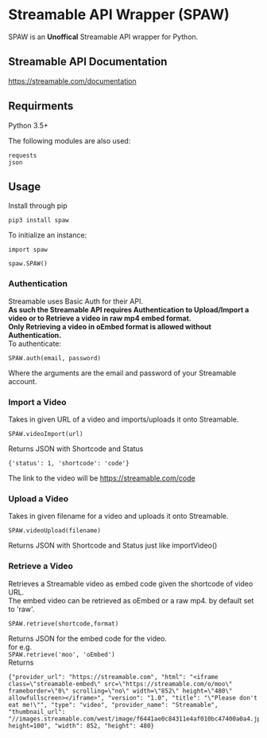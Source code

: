 # Streamable API Wrapper (SPAW)
SPAW is an **Unoffical**   Streamable API wrapper for Python.  

## Streamable API Documentation
https://streamable.com/documentation

## Requirments
Python 3.5+  

The following modules are also used:
```
requests
json
```

## Usage
Install through pip  
```
pip3 install spaw
```  
To initialize an instance:  
``` 
import spaw  

spaw.SPAW() 
```

### Authentication
Streamable uses Basic Auth for their API.  
**As such the Streamable API requires Authentication to Upload/Import a video or to Retrieve a video in raw mp4 embed format.  
Only Retrieving a video in oEmbed format is allowed without Authentication.**  
To authenticate:
```
SPAW.auth(email, password)
```  
Where the arguments are the email and password of your Streamable account.
### Import a Video
Takes in given URL of a video and imports/uploads it onto Streamable.  
```
SPAW.videoImport(url)
```
Returns JSON with Shortcode and Status
```
{'status': 1, 'shortcode': 'code'}
```
The link to the video will be https://streamable.com/code

### Upload a Video
Takes in given filename for a video and uploads it onto Streamable.
```
SPAW.videoUpload(filename)
```
Returns JSON with Shortcode and Status just like importVideo()

### Retrieve a Video
Retrieves a Streamable video as embed code given the shortcode of video URL.  
The embed video can be retrieved as oEmbed or a raw mp4. by default set to 'raw'. 
```
SPAW.retrieve(shortcode,format)
```
Returns JSON for the embed code for the video.  
for e.g.  
`SPAW.retrieve('moo', 'oEmbed')`  
Returns
```
{"provider_url": "https://streamable.com", "html": "<iframe class=\"streamable-embed\" src=\"https://streamable.com/o/moo\" frameborder=\"0\" scrolling=\"no\" width=\"852\" height=\"480\" allowfullscreen></iframe>", "version": "1.0", "title": "\"Please don't eat me!\"", "type": "video", "provider_name": "Streamable", "thumbnail_url": "//images.streamable.com/west/image/f6441ae0c84311e4af010bc47400a0a4.jpg?height=100", "width": 852, "height": 480}
```
